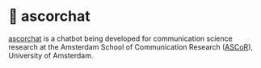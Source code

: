 # 🤖 ascorchat

[ascorchat]() is a chatbot being developed for communication science research at the Amsterdam School of Communication Research ([ASCoR](https://ascor.uva.nl/)), University of Amsterdam.
